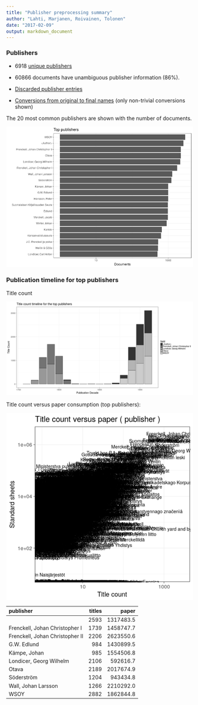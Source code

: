 ```yaml
---
title: "Publisher preprocessing summary"
author: "Lahti, Marjanen, Roivainen, Tolonen"
date: "2017-02-09"
output: markdown_document
---
```



### Publishers

 * 6918 [unique publishers](output.tables/publisher_accepted.csv)

 * 60866 documents have unambiguous publisher information (86%). 

 * [Discarded publisher entries](output.tables/publisher_discarded.csv)

 * [Conversions from original to final names](output.tables/publisher_conversion_nontrivial.csv) (only non-trivial conversions shown)


The 20 most common publishers are shown with the number of documents. 

![plot of chunk summarypublisher2](figure/summarypublisher2-1.png)

### Publication timeline for top publishers

Title count

![plot of chunk summaryTop10pubtimeline](figure/summaryTop10pubtimeline-1.png)



Title count versus paper consumption (top publishers):

![plot of chunk publishertitlespapers](figure/publishertitlespapers-1.png)

|publisher                       | titles|     paper|
|:-------------------------------|------:|---------:|
|<Author>                        |   2593| 1317483.5|
|Frenckell, Johan Christopher I  |   1739| 1458747.7|
|Frenckell, Johan Christopher II |   2206| 2623550.6|
|G.W. Edlund                     |    984| 1430899.5|
|Kämpe, Johan                    |    985| 1554506.8|
|Londicer, Georg Wilhelm         |   2106|  592616.7|
|Otava                           |   2189| 2017674.9|
|Söderström                      |   1204|  943434.8|
|Wall, Johan Larsson             |   1266| 2210292.0|
|WSOY                            |   2882| 1862844.8|


